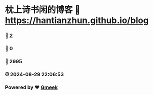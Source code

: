 # 枕上诗书闲的博客 :link: https://hantianzhun.github.io/blog 
### :page_facing_up: [2](https://hantianzhun.github.io/blog/tag.html) 
### :speech_balloon: 0 
### :hibiscus: 2995 
### :alarm_clock: 2024-08-29 22:06:53 
### Powered by :heart: [Gmeek](https://github.com/Meekdai/Gmeek)
